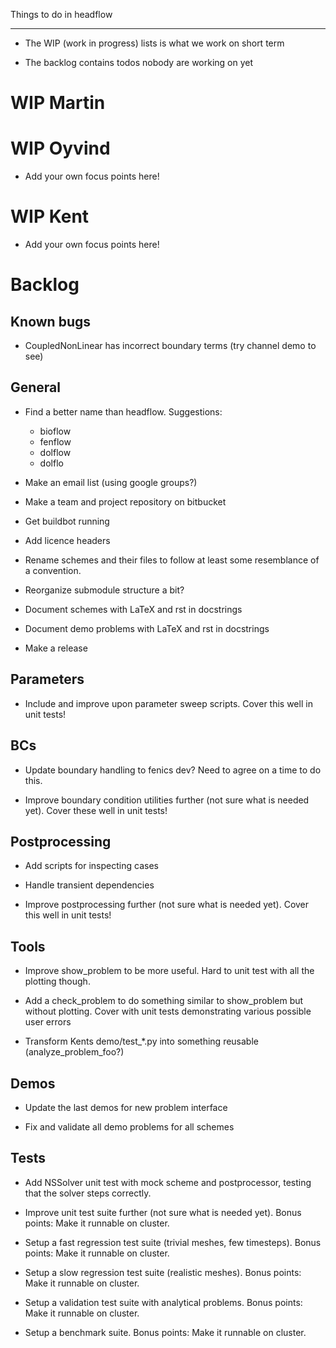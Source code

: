 Things to do in headflow
************************

- The WIP (work in progress) lists is what we work on short term

- The backlog contains todos nobody are working on yet


WIP Martin
==========


WIP Oyvind
==========

- Add your own focus points here!


WIP Kent
========

- Add your own focus points here!


Backlog
=======

Known bugs
----------

- CoupledNonLinear has incorrect boundary terms (try channel demo to see)


General
-------

- Find a better name than headflow. Suggestions:

    - bioflow
    - fenflow
    - dolflow
    - dolflo

- Make an email list (using google groups?)

- Make a team and project repository on bitbucket

- Get buildbot running

- Add licence headers

- Rename schemes and their files to follow at least some resemblance
  of a convention.

- Reorganize submodule structure a bit?

- Document schemes with LaTeX and rst in docstrings

- Document demo problems with LaTeX and rst in docstrings

- Make a release


Parameters
----------

- Include and improve upon parameter sweep scripts. Cover this well in unit tests!


BCs
---

- Update boundary handling to fenics dev? Need to agree on a time to do this.

- Improve boundary condition utilities further (not sure what is needed yet).
  Cover these well in unit tests!


Postprocessing
--------------

- Add scripts for inspecting cases

- Handle transient dependencies

- Improve postprocessing further (not sure what is needed yet).
  Cover this well in unit tests!


Tools
-----

- Improve show_problem to be more useful.
  Hard to unit test with all the plotting though.

- Add a check_problem to do something similar to show_problem but without plotting.
  Cover with unit tests demonstrating various possible user errors

- Transform Kents demo/test_*.py into something reusable (analyze_problem_foo?)


Demos
-----

- Update the last demos for new problem interface

- Fix and validate all demo problems for all schemes


Tests
-----

- Add NSSolver unit test with mock scheme and postprocessor,
  testing that the solver steps correctly.

- Improve unit test suite further (not sure what is needed yet).
  Bonus points: Make it runnable on cluster.

- Setup a fast regression test suite (trivial meshes, few timesteps).
  Bonus points: Make it runnable on cluster.

- Setup a slow regression test suite (realistic meshes).
  Bonus points: Make it runnable on cluster.

- Setup a validation test suite with analytical problems.
  Bonus points: Make it runnable on cluster.

- Setup a benchmark suite.
  Bonus points: Make it runnable on cluster.

